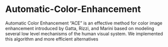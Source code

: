 # Automatic-Color-Enhancement
Automatic Color Enhancement “ACE” is an effective method for color image enhancement introduced by Gatta, Rizzi, and Marini based on modeling several low level mechanisms of the human visual system. We implemented this algorithm and more efficient alternatives
